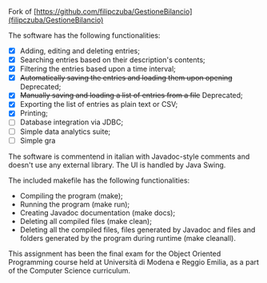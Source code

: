 Fork of [https://github.com/filipczuba/GestioneBilancio](filipczuba/GestioneBilancio)

The software has the following functionalities:

- [X] Adding, editing and deleting entries;
- [X] Searching entries based on their description's contents;
- [X] Filtering the entries based upon a time interval;
- [X] <del>Automatically saving the entries and loading them upon opening</del> Deprecated;
- [X] <del>Manually saving and loading a list of entries from a file</del> Deprecated;
- [X] Exporting the list of entries as plain text or CSV;
- [X] Printing;
- [ ] Database integration via JDBC;
- [ ] Simple data analytics suite;
- [ ] Simple gra

The software is commentend in italian with Javadoc-style comments and doesn't use any external library. The UI is handled by Java Swing.

The included makefile has the following functionalities:

- Compiling the program (make);
- Running the program (make run);
- Creating Javadoc documentation (make docs);
- Deleting all compiled files (make clean);
- Deleting all the compiled files, files generated by Javadoc and files and folders generated by the program during runtime (make cleanall).

This assignment has been the final exam for the Object Oriented Programming course held at Università di Modena e Reggio Emilia, as a part of the 
Computer Science curriculum.
